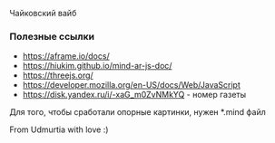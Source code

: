Чайковский вайб

### Полезные ссылки
* https://aframe.io/docs/
* https://hiukim.github.io/mind-ar-js-doc/
* https://threejs.org/
* https://developer.mozilla.org/en-US/docs/Web/JavaScript
* https://disk.yandex.ru/i/-xaG_m0ZvNMkYQ - номер газеты

Для того, чтобы сработали опорные картинки, нужен *.mind файл

From Udmurtia with love :)